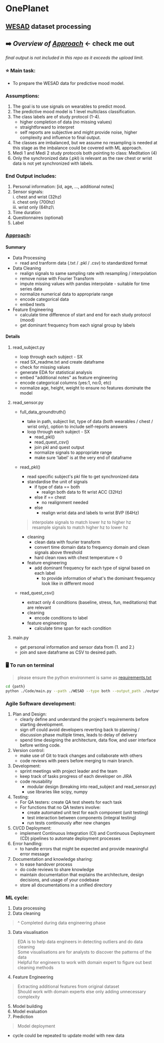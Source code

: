 # OnePlanet

## [WESAD] dataset processing
## ➡️ *Overview of [Approach]* <- check me out

*final output is not included in this repo as it exceeds the upload limit.*

### ⭐️ Main task: 
* To prepare the WESAD data for predictive mood model.

### Assumptions:
1. The goal is to use signals on wearables to predict mood. 
2. The predictive mood model is 1 level multiclass classification.
3. The class labels are of study protocol (1-4).
    - higher completion of data (no missing values)
    - straightforward to interpret
    - self reports are subjective and might provide noise, higher complexity and influence to final output.
4. The classes are imbalanced, but we assume no resampling is needed at this stage as the imbalance could be covered with ML approach. 
5. Medi 1 and Medi 2 study protocols both pointing to class: Meditation (4)
6. Only the synchronized data (.pkl) is relevant as the raw chest or wrist data is not yet synchronized with labels. 

### End Output includes:
1. Personal information: [id, age, ..., additional notes]
2. Sensor signals:\
    i. chest and wrist (32hz)\
    ii. chest only (700hz)\
    iii. wrist only (64hz)\
3. Time duration
4. Questionnaires (optional)
5. Label

### [Approach]: 

#### Summary
- Data Processing 
    - read and tranform data (.txt / .pkl / .csv) to standardized format
- Data Cleaning
    - realign signals to same sampling rate with resampling / interpolation
    - remove noise with Fourier Transform
    - impute missing values with pandas interpolate - suitable for time series data
    - normalize numerical data to appropriate range
    - encode categorical data
    - embed texts
- Feature Engineering
    - calculate time difference of start and end for each study protocol (mood)
    - get dominant frequency from each signal group by labels

#### Details
1. read_subject.py
    - loop through each subject - SX
    - read SX_readme.txt and create dataframe
    - check for missing values
    - generate EDA for statistical analysis
    - embed "additional notes" as feature engineering 
    - encode categorical columns (yes:1, no:0, etc)
    - normalize age, height, weight to ensure no features dominate the model

2. read_sensor.py
    - full_data_groundtruth()
        - take in path, subject list, type of data (both wearables / chest / wrist only), option to include self-reports answers
        - loop through each subject - SX
            - read_pkl()
            - read_quest_csv()
            - join pkl and quest output
            - normalize signals to appropriate range
            - make sure 'label' is at the very end of dataframe
    - read_pkl()
        - read specific subject's pkl file to get synchronized data
        - standardise the unit of signals
            - if type of data == both
                - realign both data to fit wrist ACC (32Hz)
            - else if == chest
                - no realignment needed
            - else 
                - realign wrist data and labels to wrist BVP (64Hz)

        > interpolate signals to match lower hz to higher hz\
        > resample signals to match higher hz to lower hz

        - cleaning
            - clean data with fourier transform
            - convert time domain data to frequency domain and clean signals above threshold
            - hard clean rows with chest temperature < 0
        - feature engineering
            - add dominant frequency for each type of signal based on each label
                - to provide information of what's the dominant frequency look like in different mood
    - read_quest_csv()
        - extract only 4 conditions (baseline, stress, fun, meditations) that are relevant
        - cleaning
            - encode conditions to label
        - feature engineering
            - calculate time span for each condition 

3. main.py
    - get personal information and sensor data from (1. and 2.)
    - join and save dataframe as CSV to desired path. 

### 🖥️ To run on terminal
> please ensure the python environment is same as [requirements.txt]
```sh
cd {path}
python ./Code/main.py --path ./WESAD --type both --output_path ./output/full_data.csv 
```

### Agile Software development:
1. Plan and Design:
    - clearly define and understand the project's requirements before starting development.
    - sign off could avoid developers reverting back to planning / discussion phase multiple times, leads to delay of delivery
    - spend time designing the architecture, data flow, and user interface before writing code.
2. Version control:
    - make use of Git to track changes and collaborate with others
    - code reviews with peers before merging to main branch.
3. Development:
    - sprint meetings with project leader and the team
    - keep track of tasks progress of each developer on JIRA
    - code reusability
        - modular design (breaking into read_subject and read_sensor.py)
        - use libraries like scipy, numpy
4. Testing:
    - For QA testers: create QA test sheets for each task
    - For functions that no QA testers involve:
        - create automated unit test for each component (unit testing)
        - test interaction between components (integral testing)
        - run tests continuously after new changes
5. CI/CD Deployment: 
    - implement Continuous Integration (CI) and Continuous Deployment (CD) pipelines to automate deployment processes
6. Error handling:
    - to handle errors that might be expected and provide meaningful error message
7. Documentation and knowledge sharing:
    - to ease handover process
    - do code reviews to share knowledge
    - maintain documentation that explains the architecture, design decisions, and usage of your codebase
    - store all documentations in a unified directory

### ML cycle:
1. Data processing
2. Data cleaning
> ^ Completed during data engineering phase
3. Data visualisation
> EDA is to help data engineers in detecting outliers and do data cleaning\
> Some visualisations are for analysts to discover the patterns of the data\
> Helpful for engineers to work with domain expert to figure out best cleaning methods
4. Feature Engineering
> Extracting additional features from original dataset\
> Should work with domain experts else only adding unnecessary complexity
5. Model building
6. Model evaluation
7. Prediction
> Model deployment

* cycle could be repeated to update model with new data

[requirements.txt]: https://github.com/Zhejing-Chin/OnePlanet/blob/vigee/requirements.txt
[WESAD]: https://ubicomp.eti.uni-siegen.de/home/datasets/icmi18/
[Approach]: https://docs.google.com/presentation/d/1sdrgBVOkoWKjqnoI1J7KppCdwYtVmJk8REmHo8p-tbQ/edit?usp=sharing
